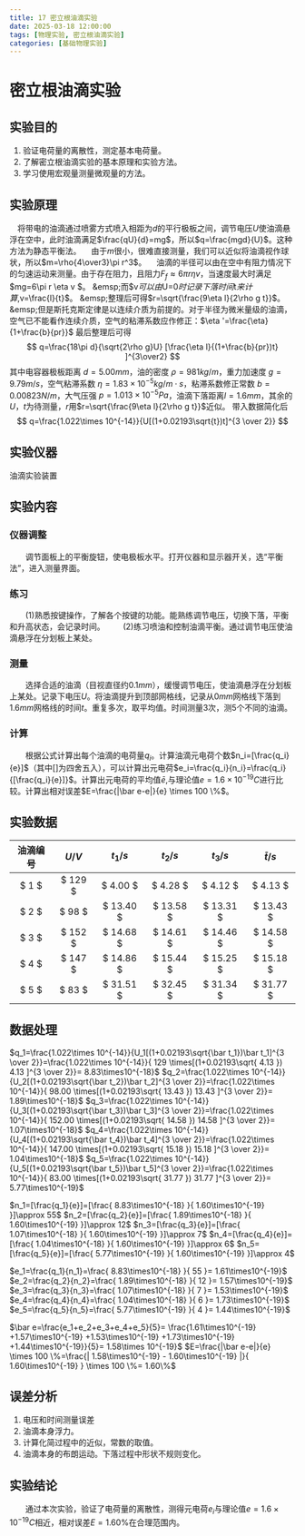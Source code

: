 ```yaml
---
title: 17 密立根油滴实验
date: 2025-03-18 12:00:00
tags: [物理实验, 密立根油滴实验]
categories: [基础物理实验]
---
```

# 密立根油滴实验
## 实验目的 
<!-- 纯纯恶心人 雷了雷了 学不到一点知识 -->
1. 验证电荷量的离散性，测定基本电荷量。
2. 了解密立根油滴实验的基本原理和实验方法。
3. 学习使用宏观量测量微观量的方法。
## 实验原理
&emsp;将带电的油滴通过喷雾方式喷入相距为$d$的平行极板之间，调节电压$U$使油滴悬浮在空中，此时油滴满足$\frac{qU}{d}=mg$，所以$q=\frac{mgd}{U}$。这种方法为静态平衡法。
&emsp;由于$m$很小，很难直接测量，我们可以近似将油滴视作球状，所以$m=\rho{4\over3}\pi r^3$。
&emsp;油滴的半径可以由在空中有阻力情况下的匀速运动来测量。由于存在阻力，且阻力$F_f\approx 6\pi r \eta v$，当速度最大时满足$mg=6\pi r \eta v $。
&emsp;而$v$可以由$U=0$时记录下落时间$t$来计算,$v=\frac{l}{t}$。
&emsp;整理后可得$r=\sqrt{\frac{9\eta l}{2\rho g t}}$。
&emsp;但是斯托克斯定律是以连续介质为前提的。对于半径为微米量级的油滴，空气已不能看作连续介质，空气的粘滞系数应作修正：$\eta '=\frac{\eta}{1+\frac{b}{pr}}$
最后整理后可得
$$
q=\frac{18\pi d}{\sqrt{2\rho g}U} [\frac{\eta l}{(1+\frac{b}{pr})t} ]^{3\over2}
$$
其中电容器极板距离 $d=5.00mm$，油的密度 $\rho =981kg/m$，重力加速度 $g=9.79m/s$，空气粘滞系数 $\eta=1.83 \times 10^{-5}kg/m \cdot s$，粘滞系数修正常数 $b=0.00823N/m$，大气压强 $p=1.013 \times 10^{-5} Pa$，油滴下落距离$l=1.6mm$，其余的$U$，$t$为待测量，$r$用$r=\sqrt{\frac{9\eta l}{2\rho g t}}$近似。
带入数据简化后
$$
q=\frac{1.022\times 10^{-14}}{U[(1+0.02193\sqrt{t})t]^{3 \over 2}}
$$
## 实验仪器
油滴实验装置
## 实验内容
### 仪器调整
&emsp;&emsp;调节面板上的平衡旋钮，使电极板水平。打开仪器和显示器开关，选“平衡法”，进入测量界面。 
### 练习
&emsp;&emsp;(1)熟悉按键操作，了解各个按键的功能。能熟练调节电压，切换下落，平衡和升高状态，会记录时间。
&emsp;&emsp;(2)练习喷油和控制油滴平衡。通过调节电压使油滴悬浮在分划板上某处。
<!-- 练练练 练** 我模拟实验手都快练sita了 年戊子都要哈特了 你还给我在实验室练 那模拟个屁啊 -->
<!-- 座子 宗萨 物理老四暖婆操粘钩 -->
### 测量
&emsp;&emsp;选择合适的油滴（目视直径约$0.1mm$），缓慢调节电压，使油滴悬浮在分划板上某处。记录下电压$U$。将油滴提升到顶部网格线，记录从$0mm$网格线下落到$1.6mm$网格线的时间$t$。重复多次，取平均值。时间测量3次，测5个不同的油滴。
### 计算
&emsp;&emsp;根据公式计算出每个油滴的电荷量$q_i$。计算油滴元电荷个数$n_i=[\frac{q_i}{e}]$（其中[]为四舍五入），可以计算出元电荷$e_i=\frac{q_i}{n_i}=\frac{q_i}{[\frac{q_i}{e}]}$。计算出元电荷的平均值$\bar e$,与理论值$e=1.6\times 10^{-19}C$进行比较。计算出相对误差$E=\frac{|\bar e-e|}{e} \times 100 \%$。

## 实验数据
|油滴编号|$U /V$|$t_1/s$|$t_2/s$|$t_3/s$|$\bar t/s$|
|:--:|:--:|:--:|:--:|:--:|:--:|
|$ 1 $|$ 129 $|$ 4.00 $|$ 4.28 $|$ 4.12 $|$ 4.13 $|
|$ 2 $|$ 98 $|$ 13.40 $|$ 13.58 $|$ 13.31 $|$ 13.43 $|
|$ 3 $|$ 152 $|$ 14.68 $|$ 14.61 $|$ 14.46 $|$ 14.58 $|
|$ 4 $|$ 147 $|$ 14.86 $|$ 15.44 $|$ 15.25 $|$ 15.18 $|
|$ 5 $|$ 83 $|$ 31.51 $|$ 32.45 $|$ 31.34 $|$ 31.77 $|

## 数据处理
$q_1=\frac{1.022\times 10^{-14}}{U_1[(1+0.02193\sqrt{\bar t_1})\bar t_1]^{3 \over 2}}=\frac{1.022\times 10^{-14}}{ 129 \times[(1+0.02193\sqrt{ 4.13 }) 4.13 ]^{3 \over 2}}= 8.83\times10^{-18}$
$q_2=\frac{1.022\times 10^{-14}}{U_2[(1+0.02193\sqrt{\bar t_2})\bar t_2]^{3 \over 2}}=\frac{1.022\times 10^{-14}}{ 98.00 \times[(1+0.02193\sqrt{ 13.43 }) 13.43 ]^{3 \over 2}}= 1.89\times10^{-18}$
$q_3=\frac{1.022\times 10^{-14}}{U_3[(1+0.02193\sqrt{\bar t_3})\bar t_3]^{3 \over 2}}=\frac{1.022\times 10^{-14}}{ 152.00 \times[(1+0.02193\sqrt{ 14.58 }) 14.58 ]^{3 \over 2}}= 1.07\times10^{-18}$
$q_4=\frac{1.022\times 10^{-14}}{U_4[(1+0.02193\sqrt{\bar t_4})\bar t_4]^{3 \over 2}}=\frac{1.022\times 10^{-14}}{ 147.00 \times[(1+0.02193\sqrt{ 15.18 }) 15.18 ]^{3 \over 2}}= 1.04\times10^{-18}$
$q_5=\frac{1.022\times 10^{-14}}{U_5[(1+0.02193\sqrt{\bar t_5})\bar t_5]^{3 \over 2}}=\frac{1.022\times 10^{-14}}{ 83.00 \times[(1+0.02193\sqrt{ 31.77 }) 31.77 ]^{3 \over 2}}= 5.77\times10^{-19}$

$n_1=[\frac{q_1}{e}]=[\frac{ 8.83\times10^{-18} }{ 1.60\times10^{-19} }]\approx 55$
$n_2=[\frac{q_2}{e}]=[\frac{ 1.89\times10^{-18} }{ 1.60\times10^{-19} }]\approx 12$
 $n_3=[\frac{q_3}{e}]=[\frac{ 1.07\times10^{-18} }{ 1.60\times10^{-19} }]\approx 7$ 
 $n_4=[\frac{q_4}{e}]=[\frac{ 1.04\times10^{-18} }{ 1.60\times10^{-19} }]\approx 6$
 $n_5=[\frac{q_5}{e}]=[\frac{ 5.77\times10^{-19} }{ 1.60\times10^{-19} }]\approx 4$

$e_1=\frac{q_1}{n_1}=\frac{ 8.83\times10^{-18} }{ 55 }= 1.61\times10^{-19}$ 
$e_2=\frac{q_2}{n_2}=\frac{ 1.89\times10^{-18} }{ 12 }= 1.57\times10^{-19}$ 
$e_3=\frac{q_3}{n_3}=\frac{ 1.07\times10^{-18} }{ 7 }= 1.53\times10^{-19}$
$e_4=\frac{q_4}{n_4}=\frac{ 1.04\times10^{-18} }{ 6 }= 1.73\times10^{-19}$ 
$e_5=\frac{q_5}{n_5}=\frac{ 5.77\times10^{-19} }{ 4 }= 1.44\times10^{-19}$


$\bar e=\frac{e_1+e_2+e_3+e_4+e_5}{5}=
\frac{1.61\times10^{-19} +1.57\times10^{-19} +1.53\times10^{-19} +1.73\times10^{-19} +1.44\times10^{-19}}{5}=
1.58\times 10^{-19}$
$E=\frac{|\bar e-e|}{e} \times 100 \%=\frac{| 1.58\times10^{-19} - 1.60\times10^{-19} |}{ 1.60\times10^{-19} } \times 100 \%= 1.60\%$
## 误差分析
1. 电压和时间测量误差
2. 油滴本身浮力。
3. 计算化简过程中的近似，常数的取值。
4. 油滴本身的布朗运动。下落过程中形状不规则变化。
## 实验结论
&emsp;&emsp;通过本次实验，验证了电荷量的离散性，测得元电荷$e_i$与理论值$e=1.6\times 10^{-19}C$相近，相对误差$E=1.60\%$在合理范围内。

